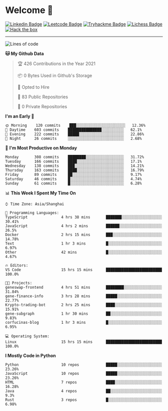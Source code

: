 # Welcome 👋

[![Linkedin Badge](https://img.shields.io/badge/-PedroTorres-blue?style=flat-square&logo=Linkedin&logoColor=white&link=https://www.linkedin.com/in/PedroTorres/)](https://www.linkedin.com/in/pedro-torres-cruz/)
[![Leetcode Badge](https://img.shields.io/badge/profile-leetcode-green)](https://leetcode.com/corfucinas/)
[![Tryhackme Badge](https://img.shields.io/badge/profile-tryhackme-blue)](https://tryhackme.com/p/Corfucinas/)
[![Lichess Badge](https://img.shields.io/badge/challenge_me-lichess-yellow)](https://lichess.org/@/Corfucinas)
[![Hack the box](https://img.shields.io/badge/hack_the_box-profile-red)](https://www.hackthebox.eu/profile/375826)

---

<!--START_SECTION:waka-->
![Lines of code](https://img.shields.io/badge/From%20Hello%20World%20I%27ve%20Written-1.5%20million%20lines%20of%20code-blue)

**🐱 My Github Data** 

> 🏆 426 Contributions in the Year 2021
 > 
> 📦 0 Bytes Used in Github's Storage 
 > 
> 💼 Opted to Hire
 > 
> 📜 83 Public Repositories 
 > 
> 🔑 0 Private Repositories  
 > 
**I'm an Early 🐤** 

```text
🌞 Morning    120 commits    ███░░░░░░░░░░░░░░░░░░░░░░   12.36% 
🌆 Daytime    603 commits    ███████████████░░░░░░░░░░   62.1% 
🌃 Evening    222 commits    █████░░░░░░░░░░░░░░░░░░░░   22.86% 
🌙 Night      26 commits     ░░░░░░░░░░░░░░░░░░░░░░░░░   2.68%

```
📅 **I'm Most Productive on Monday** 

```text
Monday       308 commits    ████████░░░░░░░░░░░░░░░░░   31.72% 
Tuesday      166 commits    ████░░░░░░░░░░░░░░░░░░░░░   17.1% 
Wednesday    138 commits    ███░░░░░░░░░░░░░░░░░░░░░░   14.21% 
Thursday     163 commits    ████░░░░░░░░░░░░░░░░░░░░░   16.79% 
Friday       89 commits     ██░░░░░░░░░░░░░░░░░░░░░░░   9.17% 
Saturday     46 commits     █░░░░░░░░░░░░░░░░░░░░░░░░   4.74% 
Sunday       61 commits     █░░░░░░░░░░░░░░░░░░░░░░░░   6.28%

```


📊 **This Week I Spent My Time On** 

```text
⌚︎ Time Zone: Asia/Shanghai

💬 Programming Languages: 
TypeScript               4 hrs 38 mins       ███████░░░░░░░░░░░░░░░░░░   30.41% 
JavaScript               4 hrs 2 mins        ██████░░░░░░░░░░░░░░░░░░░   26.5% 
Docker                   2 hrs 15 mins       ███░░░░░░░░░░░░░░░░░░░░░░   14.78% 
Text                     1 hr 3 mins         █░░░░░░░░░░░░░░░░░░░░░░░░   6.97% 
Other                    42 mins             █░░░░░░░░░░░░░░░░░░░░░░░░   4.67%

🔥 Editors: 
VS Code                  15 hrs 15 mins      █████████████████████████   100.0%

🐱‍💻 Projects: 
geneswap-frontend        4 hrs 51 mins       ████████░░░░░░░░░░░░░░░░░   31.84% 
gene-finance-info        3 hrs 28 mins       █████░░░░░░░░░░░░░░░░░░░░   22.77% 
Krypto-trading-bot       2 hrs 25 mins       ████░░░░░░░░░░░░░░░░░░░░░   15.91% 
gene-subgraph            1 hr 30 mins        ██░░░░░░░░░░░░░░░░░░░░░░░   9.83% 
corfucinas-blog          1 hr 3 mins         █░░░░░░░░░░░░░░░░░░░░░░░░   6.95%

💻 Operating System: 
Linux                    15 hrs 15 mins      █████████████████████████   100.0%

```

**I Mostly Code in Python** 

```text
Python                   10 repos            █████░░░░░░░░░░░░░░░░░░░░   23.26% 
JavaScript               10 repos            █████░░░░░░░░░░░░░░░░░░░░   23.26% 
HTML                     7 repos             ████░░░░░░░░░░░░░░░░░░░░░   16.28% 
Java                     4 repos             ██░░░░░░░░░░░░░░░░░░░░░░░   9.3% 
Rust                     3 repos             █░░░░░░░░░░░░░░░░░░░░░░░░   6.98%

```



<!--END_SECTION:waka-->

